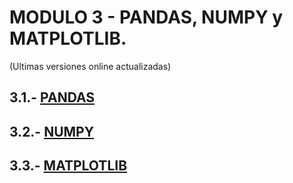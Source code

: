 # MODULO 3 - PANDAS, NUMPY y MATPLOTLIB.
(Ultimas versiones online actualizadas)


## 3.1.- [PANDAS](https://colab.research.google.com/drive/1TO1uqx2ymCVspA7CXyDWraCGOdDZ_K6_)

## 3.2.- [NUMPY](https://colab.research.google.com/drive/1HQlCVEgJ7snZCb8xOJYsosrWDNhHWM5o)

## 3.3.- [MATPLOTLIB](https://colab.research.google.com/drive/1-Wol8mDltt57ET0vQVfkgOAcI8-vglKJ)
